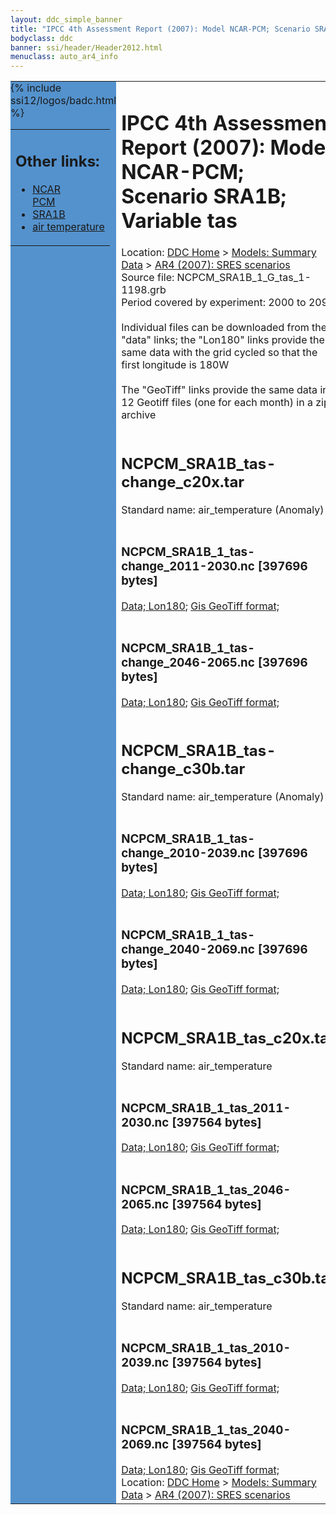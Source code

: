 ```yaml
---
layout: ddc_simple_banner
title: "IPCC 4th Assessment Report (2007): Model NCAR-PCM; Scenario SRA1B; Variable tas"
bodyclass: ddc
banner: ssi/header/Header2012.html
menuclass: auto_ar4_info
---
```



<table width="100%" border="0" cellspacing="0" cellpadding="0" style="border-collapse: collapse;">
<tr style="margin:0;padding:0;border:0;">
<td style="margin:0;padding:0;border:0;height:1pt;width:150pt;background:#5492CD;" valign="top" >

<div id="lh-col2" class="auto_ar4_info">
<table class="menumain" bgcolor="#5492CD" cellspacing="0" width="100%" border="0">
<tr><td>
<h2> Other links:</h2>
<ul>
<li><a href="/auto/ar4/model-NCAR-PCM.html">NCAR<br/>PCM</a></li>
<li><a href="/auto/ar4/scenario-SRA1B.html">SRA1B</a></li>
<li><a href="/auto/ar4/var-air_temperature.html">air temperature</a></li>
</ul>
</td></tr>
{% include ssi12/logos/badc.html %}
</table>
</div>
</td>
<td><h1>IPCC 4th Assessment Report (2007): Model NCAR-PCM; Scenario SRA1B; Variable tas</h1>

<!-- Breadcrumb1 -->
<div id="breadcrumb1" align="left">
Location: <a href="/index.html">DDC Home</a> > <a href="/sim/gcm_clim/">Models: Summary Data</a>
> <a href="/sim/gcm_clim/SRES_AR4/index.html">AR4 (2007): SRES scenarios</a>
</div>
<!-- End of Breadcrumb1 -->Source file: NCPCM_SRA1B_1_G_tas_1-1198.grb
<br/>
Period covered by experiment: 2000 to 2099<br/>
<br/>Individual files can be downloaded from the "data" links; the "Lon180" links provide the same data
         with the grid cycled so that the first longitude is 180W<br/>
<br/>The "GeoTiff" links provide the same data in 12 Geotiff files (one for each month)
          in a zip archive<br/>
<br/><h2>NCPCM_SRA1B_tas-change_c20x.tar</h2>
Standard name: air_temperature (Anomaly)<br>
<br/><h3>NCPCM_SRA1B_1_tas-change_2011-2030.nc [397696 bytes]</h3>
<a href="/cgi-bin/downl/ar4_nc/tas/NCPCM_SRA1B_1_tas-change_2011-2030.nc">Data; </a><a href="/cgi-bin/downl/ar4_nc/tas/NCPCM_SRA1B_1_tas-change_2011-2030.cyto180.nc"> Lon180</a>; <a href="/cgi-bin/downl/ar4_tif/tas/NCPCM_SRA1B_1_tas-change_2011-2030.zip">Gis GeoTiff format; </a><br/>
<br/><h3>NCPCM_SRA1B_1_tas-change_2046-2065.nc [397696 bytes]</h3>
<a href="/cgi-bin/downl/ar4_nc/tas/NCPCM_SRA1B_1_tas-change_2046-2065.nc">Data; </a><a href="/cgi-bin/downl/ar4_nc/tas/NCPCM_SRA1B_1_tas-change_2046-2065.cyto180.nc"> Lon180</a>; <a href="/cgi-bin/downl/ar4_tif/tas/NCPCM_SRA1B_1_tas-change_2046-2065.zip">Gis GeoTiff format; </a><br/>
<br/><h2>NCPCM_SRA1B_tas-change_c30b.tar</h2>
Standard name: air_temperature (Anomaly)<br>
<br/><h3>NCPCM_SRA1B_1_tas-change_2010-2039.nc [397696 bytes]</h3>
<a href="/cgi-bin/downl/ar4_nc/tas/NCPCM_SRA1B_1_tas-change_2010-2039.nc">Data; </a><a href="/cgi-bin/downl/ar4_nc/tas/NCPCM_SRA1B_1_tas-change_2010-2039.cyto180.nc"> Lon180</a>; <a href="/cgi-bin/downl/ar4_tif/tas/NCPCM_SRA1B_1_tas-change_2010-2039.zip">Gis GeoTiff format; </a><br/>
<br/><h3>NCPCM_SRA1B_1_tas-change_2040-2069.nc [397696 bytes]</h3>
<a href="/cgi-bin/downl/ar4_nc/tas/NCPCM_SRA1B_1_tas-change_2040-2069.nc">Data; </a><a href="/cgi-bin/downl/ar4_nc/tas/NCPCM_SRA1B_1_tas-change_2040-2069.cyto180.nc"> Lon180</a>; <a href="/cgi-bin/downl/ar4_tif/tas/NCPCM_SRA1B_1_tas-change_2040-2069.zip">Gis GeoTiff format; </a><br/>
<br/><h2>NCPCM_SRA1B_tas_c20x.tar</h2>
Standard name: air_temperature<br>
<br/><h3>NCPCM_SRA1B_1_tas_2011-2030.nc [397564 bytes]</h3>
<a href="/cgi-bin/downl/ar4_nc/tas/NCPCM_SRA1B_1_tas_2011-2030.nc">Data; </a><a href="/cgi-bin/downl/ar4_nc/tas/NCPCM_SRA1B_1_tas_2011-2030.cyto180.nc"> Lon180</a>; <a href="/cgi-bin/downl/ar4_tif/tas/NCPCM_SRA1B_1_tas_2011-2030.zip">Gis GeoTiff format; </a><br/>
<br/><h3>NCPCM_SRA1B_1_tas_2046-2065.nc [397564 bytes]</h3>
<a href="/cgi-bin/downl/ar4_nc/tas/NCPCM_SRA1B_1_tas_2046-2065.nc">Data; </a><a href="/cgi-bin/downl/ar4_nc/tas/NCPCM_SRA1B_1_tas_2046-2065.cyto180.nc"> Lon180</a>; <a href="/cgi-bin/downl/ar4_tif/tas/NCPCM_SRA1B_1_tas_2046-2065.zip">Gis GeoTiff format; </a><br/>
<br/><h2>NCPCM_SRA1B_tas_c30b.tar</h2>
Standard name: air_temperature<br>
<br/><h3>NCPCM_SRA1B_1_tas_2010-2039.nc [397564 bytes]</h3>
<a href="/cgi-bin/downl/ar4_nc/tas/NCPCM_SRA1B_1_tas_2010-2039.nc">Data; </a><a href="/cgi-bin/downl/ar4_nc/tas/NCPCM_SRA1B_1_tas_2010-2039.cyto180.nc"> Lon180</a>; <a href="/cgi-bin/downl/ar4_tif/tas/NCPCM_SRA1B_1_tas_2010-2039.zip">Gis GeoTiff format; </a><br/>
<br/><h3>NCPCM_SRA1B_1_tas_2040-2069.nc [397564 bytes]</h3>
<a href="/cgi-bin/downl/ar4_nc/tas/NCPCM_SRA1B_1_tas_2040-2069.nc">Data; </a><a href="/cgi-bin/downl/ar4_nc/tas/NCPCM_SRA1B_1_tas_2040-2069.cyto180.nc"> Lon180</a>; <a href="/cgi-bin/downl/ar4_tif/tas/NCPCM_SRA1B_1_tas_2040-2069.zip">Gis GeoTiff format; </a><br/>
<!-- Breadcrumb2 -->
<div id="breadcrumb2" align="left">
Location: <a href="/index.html">DDC Home</a> > <a href="/sim/gcm_clim/">Models: Summary Data</a>
> <a href="/sim/gcm_clim/SRES_AR4/index.html">AR4 (2007): SRES scenarios</a>
</div>
<!-- End of Breadcrumb2 --></td></tr></table>
